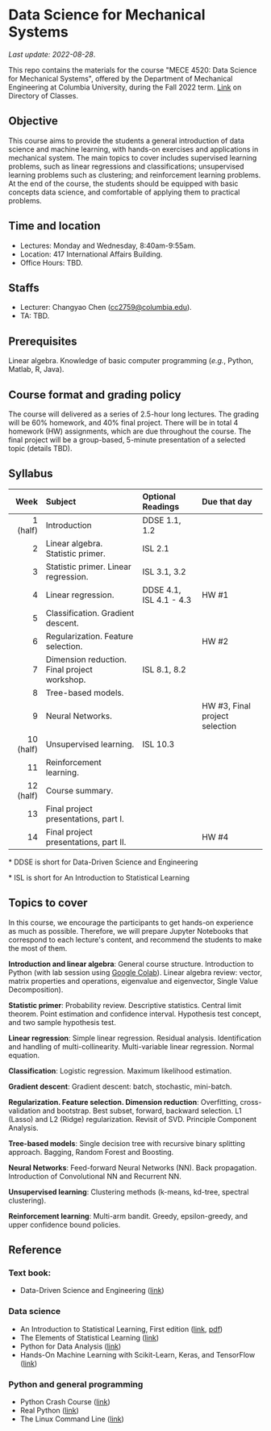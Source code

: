 # Data Science for Mechanical Systems
_Last update: 2022-08-28_.

This repo contains the materials for the course "MECE 4520: Data Science for Mechanical Systems", offered by the Department of Mechanical Engineering at Columbia University, during the Fall 2022 term. [Link](http://www.columbia.edu/cu/bulletin/uwb/#/cu/bulletin/uwb/subj/MECE/E4520-20223-001/) on Directory of Classes.

## Objective
This course aims to provide the students a general introduction of data science and machine learning, with hands-on exercises and applications in mechanical system. The main topics to cover includes supervised learning problems, such as linear regressions and classifications; unsupervised learning problems such as clustering; and reinforcement learning problems. At the end of the course, the students should be equipped with basic concepts data science, and comfortable of applying them to practical problems.

## Time and location
* Lectures: Monday and Wednesday, 8:40am-9:55am.
* Location: 417 International Affairs Building.
* Office Hours: TBD.

## Staffs
* Lecturer: Changyao Chen (cc2759@columbia.edu).
* TA: TBD.

## Prerequisites
Linear algebra. Knowledge of basic computer programming (_e.g._, Python, Matlab, R, Java).

## Course format and grading policy
The course will delivered as a series of 2.5-hour long lectures. The grading will be 60% homework, and 40% final project. There will be in total 4 homework (HW) assignments, which are due throughout the course. The final project will be a group-based, 5-minute presentation of a selected topic (details TBD).

## Syllabus
|  **Week** | **Subject**                                  | **Optional Readings**   | **Due that day**               |
| --------: | :------------------------------------------- | :---------------------- | :----------------------------- |
|  1 (half) | Introduction                                 | DDSE 1.1, 1.2           |                                |
|         2 | Linear algebra. Statistic primer.            | ISL 2.1                 |
|         3 | Statistic primer. Linear regression.         | ISL 3.1, 3.2            |                                |
|         4 | Linear regression.                           | DDSE 4.1, ISL 4.1 - 4.3 | HW #1                          |
|         5 | Classification. Gradient descent.            |                         |                                |
|         6 | Regularization. Feature selection.           |                         | HW #2                          |
|         7 | Dimension reduction. Final project workshop. | ISL 8.1, 8.2            |
|         8 | Tree-based models.                           |                         |                                |
|         9 | Neural Networks.                             |                         | HW #3, Final project selection |
| 10 (half) | Unsupervised learning.                       | ISL 10.3                |
|        11 | Reinforcement learning.                      |                         |                                |
| 12 (half) | Course summary.                              |                         |                                |
|        13 | Final project presentations, part I.         |                         |                                |
|        14 | Final project presentations, part II.        |                         | HW #4                          |

\* DDSE is short for Data-Driven Science and Engineering

\* ISL is short for An Introduction to Statistical Learning

## Topics to cover
In this course, we encourage the participants to get hands-on experience as much as possible. Therefore, we will prepare Jupyter Notebooks that correspond to each lecture's content, and recommend the students to make the most of them.

**Introduction and linear algebra**: General course structure. Introduction to Python (with lab session using [Google Colab](https://colab.research.google.com/notebooks/intro.ipynb)). Linear algebra review: vector, matrix properties and operations, eigenvalue and eigenvector, Single Value Decomposition).

**Statistic primer**: Probability review. Descriptive statistics. Central limit theorem. Point estimation and confidence interval. Hypothesis test concept, and two sample hypothesis test.

**Linear regression**: Simple linear regression. Residual analysis. Identification and handling of multi-collinearity. Multi-variable linear regression. Normal equation.

**Classification**: Logistic regression. Maximum likelihood estimation.

**Gradient descent**: Gradient descent: batch, stochastic, mini-batch.

**Regularization. Feature selection. Dimension reduction**: Overfitting, cross-validation and bootstrap. Best subset, forward, backward selection. L1 (Lasso) and L2 (Ridge) regularization. Revisit of SVD. Principle Component Analysis.

**Tree-based models**: Single decision tree with recursive binary splitting approach. Bagging, Random Forest and Boosting.

**Neural Networks**: Feed-forward Neural Networks (NN). Back propagation. Introduction of Convolutional NN and Recurrent NN.

**Unsupervised learning**: Clustering methods (k-means, kd-tree, spectral clustering).

**Reinforcement learning**: Multi-arm bandit. Greedy, epsilon-greedy, and upper confidence bound policies.


## Reference
### Text book:
* Data-Driven Science and Engineering ([link](http://www.databookuw.com/))
### Data science
* An Introduction to Statistical Learning, First edition ([link](https://www.statlearning.com/), [pdf](https://static1.squarespace.com/static/5ff2adbe3fe4fe33db902812/t/6009dd9fa7bc363aa822d2c7/1611259312432/ISLR+Seventh+Printing.pdf))
* The Elements of
Statistical Learning ([link](https://web.stanford.edu/~hastie/ElemStatLearn/))
* Python for Data Analysis ([link](https://www.oreilly.com/library/view/python-for-data/9781449323592/))
* Hands-On Machine Learning with Scikit-Learn, Keras, and TensorFlow ([link](https://www.oreilly.com/library/view/hands-on-machine-learning/9781492032632/))
### Python and general programming
* Python Crash Course ([link](https://nostarch.com/pythoncrashcourse2e))
* Real Python ([link](https://realpython.com/))
* The Linux Command Line ([link](https://linuxcommand.org/tlcl.php))


